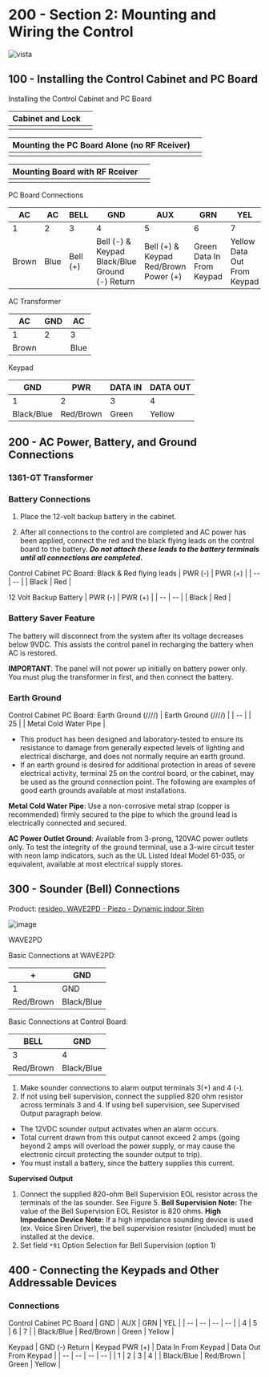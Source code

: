 # 200 - Section 2: Mounting and Wiring the Control

![vista](https://user-images.githubusercontent.com/12828104/143685150-47895ddd-461f-4bdc-90e9-23a2a44fb93a.jpeg)

## 100 - Installing the Control Cabinet and PC Board

Installing the Control Cabinet and PC Board

| Cabinet and Lock | |
|--|--|
|  |  |

| Mounting the PC Board Alone (no RF Rceiver) | |
|--|--|
|  |  |

| Mounting Board with RF Rceiver | |
|--|--|
|  |  |

PC Board Connections

| AC | AC | BELL | GND | AUX | GRN | YEL |
| -- | -- | -- | -- | -- | -- | -- |
| 1 | 2 | 3 | 4 | 5 | 6 | 7 |
| Brown | Blue | Bell (+) | Bell (-) & Keypad Black/Blue Ground (-) Return | Bell (+) & Keypad Red/Brown Power (+) | Green Data In From Keypad | Yellow Data Out From Keypad |

AC Transformer

| AC | GND | AC |
|--|--|--|
| 1 | 2 | 3 |
| Brown | | Blue |

Keypad

| GND | PWR | DATA IN | DATA OUT |
| -- | -- | -- | -- |
| 1 | 2 | 3 | 4 |
| Black/Blue | Red/Brown | Green | Yellow |

## 200 - AC Power, Battery, and Ground Connections

### 1361-GT Transformer


### Battery Connections

1. Place the 12-volt backup battery in the cabinet.

2. After all connections to the control are completed and AC power has been applied, connect the red and the black flying leads on the control board to the battery. ***Do not attach these leads to the battery terminals until all connections are completed.***

Control Cabinet PC Board: Black & Red flying leads 
| PWR (-) | PWR (+) |
| -- | -- |
| Black | Red |

12 Volt Backup Battery
| PWR (-) | PWR (+) |
| -- | -- |
| Black | Red |

### Battery Saver Feature

The battery will disconnect from the system after its voltage decreases below 9VDC. This assists the control panel in recharging the battery when AC is restored.

**IMPORTANT**: The panel will not power up initially on battery power only. You must plug the transformer in first, and then connect the battery.

### Earth Ground

Control Cabinet PC Board: Earth Ground (////)
| Earth Ground (////) |
| -- |
| 25 |
| Metal Cold Water Pipe |

- This product has been designed and laboratory-tested to ensure its resistance to damage from generally expected levels of lighting and electrical discharge, and does not normally require an earth ground. 
- If an earth ground is desired for additional protection in areas of severe electrical activity, terminal 25 on the control board, or the cabinet, may be used as the ground connection point. The following are examples of good earth grounds available at most installations.

**Metal Cold Water Pipe**: Use a non-corrosive metal strap (copper is recommended) firmly secured to the pipe to which the ground lead is electrically connected and secured.

**AC Power Outlet Ground**: Available from 3-prong, 120VAC power outlets only. To test the integrity of the ground terminal, use a 3-wire circuit tester with neon lamp indicators, such as the UL Listed Ideal Model 61-035, or equivalent, available at most electrical supply stores.

## 300 - Sounder (Bell) Connections

Product: [resideo, WAVE2PD - Piezo - Dynamic indoor Siren](https://www.security.resideo.com/product-repository/wave2pd-1-sounding-devices)

![image](https://user-images.githubusercontent.com/12828104/149615218-e2359d14-fdb1-4c03-9d14-457eb608c038.png)

WAVE2PD

Basic Connections at WAVE2PD:

| + | GND | 
| -- | -- | 
| 1 | GND | 
| Red/Brown | Black/Blue |

Basic Connections at Control Board:

| BELL | GND |
| -- | -- | 
| 3 | 4 | 
| Red/Brown | Black/Blue |


1. Make sounder connections to alarm output terminals 3(+) and 4 (-).
2. If not using bell supervision, connect the supplied 820 ohm resistor across terminals 3 and 4. If using bell supervision, see Supervised Output paragraph below.

- The 12VDC sounder output activates when an alarm occurs.
- Total current drawn from this output cannot exceed 2 amps (going beyond 2 amps will overload the power supply, or may cause the electronic circuit protecting the sounder output to trip).
- You must install a battery, since the battery supplies this current.

**Supervised Output**

1. Connect the supplied 820-ohm Bell Supervision EOL resistor across the terminals of the las sounder. See Figure 5. **Bell Supervision Note:** The value of the Bell Supervision EOL Resistor is 820 ohms. **High Impedance Device Note:** If a high impedance sounding device is used (ex. Voice Siren Driver), the bell supervision resistor (included) must be installed at the device.
2. Set field ```*91``` Option Selection for Bell Supervision (option 1)

## 400 - Connecting the Keypads and Other Addressable Devices

### Connections

Control Cabinet PC Board 
| GND | AUX | GRN | YEL |
| -- | -- | -- | -- |
| 4 | 5 | 6 | 7 |
| Black/Blue | Red/Brown | Green | Yellow |

Keypad
| GND (-) Return | Keypad PWR (+) | Data In From Keypad | Data Out From Keypad |
| -- | -- | -- | -- |
| 1 | 2 | 3 | 4 |
| Black/Blue | Red/Brown | Green | Yellow |

